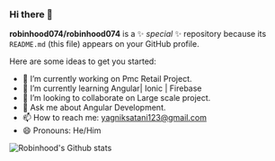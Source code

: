 ### Hi there 👋

**robinhood074/robinhood074** is a ✨ _special_ ✨ repository because its `README.md` (this file) appears on your GitHub profile.

Here are some ideas to get you started:

- 🔭 I’m currently working on Pmc Retail Project.
- 🌱 I’m currently learning Angular| Ionic | Firebase
- 👯 I’m looking to collaborate on Large scale project.
- 💬 Ask me about Angular Development.
- 📫 How to reach me: yagniksatani123@gmail.com
- 😄 Pronouns: He/Him

![Robinhood's Github stats](https://github-readme-stats.vercel.app/api?username=robinhood074&theme=cobalt&show_icons=true)
